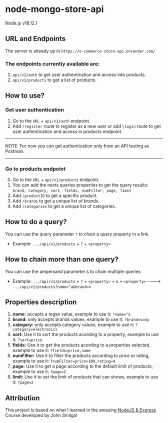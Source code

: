# node-mongo-store-api

Node.js v18.12.1

[1]: https://www.youtube.com/watch?v=qwfE7fSVaZM

## URL and Endpoints

The server is already up in `https://e-commerce-store-api.onrender.com/`

### The endpoints currently available are:
1. `api/v1/auth` to get user authentication and access into products.
2. `api/v1/products` to get a list of products.

## How to use?

### Get user authentication

1. Go to the `URL` + `api/v1/auth` endpoint.
2. Add `/register` route to register as a new user or add `\login` route to get user authentication and access in products endpoint.

___
NOTE: For now you can get authentication only from an API testing as Postman.
___

### Go to products endpoint

0. Go to the `URL` + `api/v1/products` endpoint.
1. You can add the nexts queries properties to get the query results: `brand, category, sort, fields, numFilter, page, limit`
2. Add `/productID` to get a specific product.
3. Add `/brands` to get a unique list of brands.
4. Add `/categories` to get a unique list of categories.

## How to do a query?

You can use the query parameter `?` to chain a query property in a link.
* Example:  `.../api/v1/products` + `?` + `<property>`



## How to chain more than one query?

You can use the ampersand parameter `&` to chain multiple queries
* Example:  `.../api/v1/products` + `?` + `<property>` + `&` + `<property>`  ----> `.../api/v1/products?name=^a&brand=x`



## Properties description

1. __name:__ accepts a regex value, example to use it: `?name=^a` 
2. __brand:__  only accepts brands values, example to use it: `?brand=sony`
3. __category:__ only accepts category values, example to use it: `?category=electronics`
4. __sort:__ Use it to sort the products acording to a property, example to use it: `?sort=price`
5. __fields:__ Use it to get the products acording to a properties selected, example to use it: `?fields=price,name`
6. __numFilter:__ Use it to filter the products according to price or rating, example to use it: `?numFilter=price>100,rating=4`
7. __page:__ Use it to get a page according to the default limit of products, example to use it: `?page=2`
8. __limit:__ Use it to set the limit of products that can shows, example to use it: `?page=2`


## Attribution
This project is based on what I learned in the amazing [NodeJS & Express][1] Course developed by John Smilga!